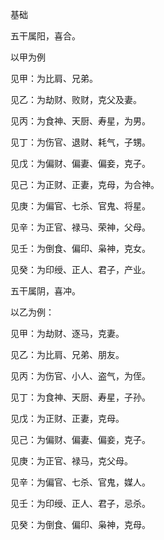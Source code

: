基础

五干属阳，喜合。

以甲为例

见甲：为比肩、兄弟。

见乙：为劫财、败财，克父及妻。

见丙：为食神、天厨、寿星，为男。

见丁：为伤官、退财、耗气，子甥。

见戊：为偏财、偏妻、偏妾，克子。

见己：为正财、正妻，克母，为合神。

见庚：为偏官、七杀、官鬼、将星。

见辛：为正官、禄马、荣神，父母。

见壬：为倒食、偏印、枭神，克女。

见癸：为印绶、正人、君子，产业。

五干属阴，喜冲。

以乙为例：

见甲：为劫财、逐马，克妻。

见乙：为比肩、兄弟、朋友。

见丙：为伤官、小人、盗气，为侄。

见丁：为食神、天厨、寿星，子孙。

见戊：为正财、正妻，克母。

见己：为偏财、偏妻、偏妾，克子。

见庚：为正官、禄马，克父母。

见辛：为偏官、七杀、官鬼，媒人。

见壬：为印绶、正人、君子，忌杀。

见癸：为倒食、偏印、枭神，克母。

